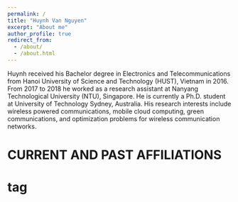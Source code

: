 ```yaml
---
permalink: /
title: "Huynh Van Nguyen"
excerpt: "About me"
author_profile: true
redirect_from:
  - /about/
  - /about.html
---
```

Huynh received his Bachelor degree in Electronics and Telecommunications from Hanoi University of Science and Technology (HUST), Vietnam in 2016. From 2017 to 2018 he worked as a research assistant at Nanyang Technological University (NTU), Singapore. He is currently a Ph.D. student at University of Technology Sydney, Australia. His research interests include wireless powered communications, mobile cloud computing, green communications, and optimization problems for wireless communication networks.


# CURRENT AND PAST AFFILIATIONS <h1> tag
